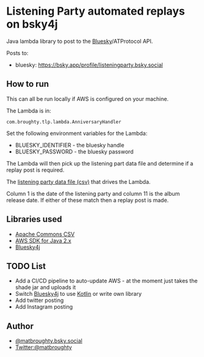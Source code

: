 # Listening Party automated replays on bsky4j

Java lambda library to post to the [Bluesky](https://blueskyweb.xyz/)/ATProtocol API. 

Posts to:

* bluesky: https://bsky.app/profile/listeningparty.bsky.social

## How to run

This can all be run locally if AWS is configured on your machine.

The Lambda is in:

```
com.broughty.tlp.lambda.AnniversaryHandler 
```

Set the following environment variables for the Lambda:

* BLUESKY_IDENTIFIER - the bluesky handle
* BLUESKY_PASSWORD - the bluesky password

The Lambda will then pick up the listening part data file and determine if a replay post is required.

The [listening party data file (csv)](https://timstwitterlisteningparty.com/data/time-slot-data.csv) that drives the Lambda. 

Column 1 is the date of the listening party and column 11 is the album release date.  If either of these match then
a replay post is made.

## Libraries used


* [Apache Commons CSV](https://commons.apache.org/proper/commons-csv/)
* [AWS SDK for Java 2.x](https://docs.aws.amazon.com/sdk-for-java/latest/developer-guide/home.html)
* [Bluesky4j](https://github.com/uakihir0/bsky4j)

## TODO List

* Add a CI/CD pipeline to auto-update AWS - at the moment just takes the shade jar and uploads it
* Switch [Bluesky4j](https://github.com/uakihir0/bsky4j) to use [Kotlin](https://github.com/uakihir0/kbsky) or write own library
* Add twitter posting
* Add Instagram posting

## Author

* [@matbroughty.bsky.social](https://bsky.app/profile/matbroughty.bsky.social)
* [Twitter:@matbroughty](https://twitter.com/matbroughty)

